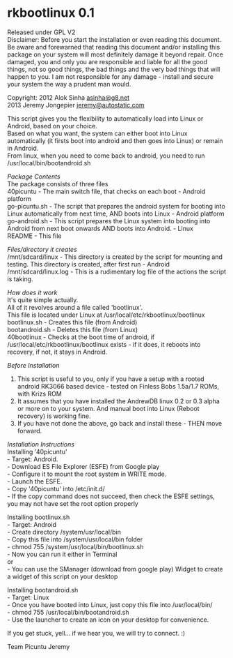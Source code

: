 rkbootlinux 0.1
===============

Released under GPL V2  
Disclaimer: Before you start the installation or even reading this document. Be aware and forewarned that reading this document and/or installing this package on your system will most definitely damage it beyond repair. Once damaged, you and only you are responsible and liable for all the good things, not so good things, the bad things and the very bad things that will happen to you. I am not responsible for any damage - install and secure your system the way a prudent man would.

Copyright: 2012 Alok Sinha <asinha@g8.net>  
           2013 Jeremy Jongepier <jeremy@autostatic.com>

This script gives you the flexibility to automatically load into Linux or Android, based on your choice.  
Based on what you want, the system can either boot into Linux automatically (it firsts boot into android and then goes into Linux) or remain in Android.  
From linux, when you need to come back to android, you need to run /usr/local/bin/bootandroid.sh


_Package Contents_  
The package consists of three files  
         40picuntu    - The main switch file, that checks on each boot - Android platform  
         go-picuntu.sh - The script that prepares the android system for booting into Linux automatically from next time, AND boots into Linux - Android platform  
         go-android.sh - This script prepares the Linux system into booting into Android from next boot onwards AND boots into Android. - Linux  
         README  - This file


_Files/directory it creates_  
        /mnt/sdcard/linux - This directory is created by the script for mounting and testing. This directory is created, after first run - Android  
           /mnt/sdcard/linux.log - This is a rudimentary log file of the actions the script is taking.


_How does it work_  
It's quite simple actually.  
All of it revolves around a file called 'bootlinux'.  
This file is located under Linux at /usr/local/etc/rkbootlinux/bootlinux  
bootlinux.sh	- Creates this file (from Android)  
bootandroid.sh	- Deletes this file (from Linux)  
40bootlinux	- Checks at the boot time of android, if /usr/local/etc/rkbootlinux/bootlinux exists - if it does, it reboots into recovery, if not, it stays in Android.  


_Before Installation_  
1. This script is useful to you, only if you have a setup with a rooted android RK3066 based device - tested on Finless Bobs 1.5a/1.7 ROMs, with Krizs ROM  
2. It assumes that you have installed the AndrewDB linux 0.2 or 0.3 alpha or more on to your system. And manual boot into Linux (Reboot recovery) is working fine.  
3. If you have not done the above, go back and install these - THEN move forward.


_Installation Instructions_  
   Installing '40picuntu'  
      - Target: Android.  
      - Download ES File Explorer (ESFE) from Google play  
      - Configure it to mount the root system in WRITE mode.  
      - Launch the ESFE.  
      - Copy '40picuntu' into /etc/init.d/  
      - If the copy command does not succeed, then check the ESFE settings, you may not have set the root option properly
    
   Installing bootlinux.sh  
      - Target: Android  
      - Create directory /system/usr/local/bin  
      - Copy this file into /system/usr/local/bin folder  
      - chmod 755 /system/usr/local/bin/bootlinux.sh  
      - Now you can run it either in Terminal  
        or  
      - You can use the SManager (download from google play) Widget to create a widget of this script on your desktop

   Installing bootandroid.sh  
      - Target: Linux  
      - Once you have booted into Linux, just copy this file into /usr/local/bin/  
      - chmod 755 /usr/local/bin/bootandroid.sh  
      - Use the launcher to create an icon on your desktop for convenience. 


If you get stuck, yell... if we hear you, we will try to connect. :)


Team Picuntu
Jeremy
